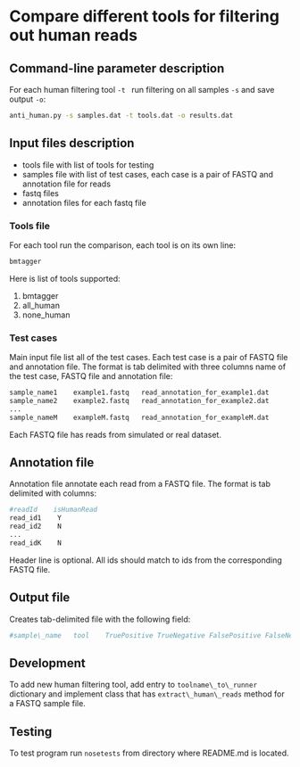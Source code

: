 # Compare different tools for filtering out human reads


## Command-line parameter description

For each human filtering tool `-t ` run 
filtering on all samples  `-s` and
save output `-o`:

```bash
anti_human.py -s samples.dat -t tools.dat -o results.dat
```

## Input files description

* tools file with list of tools for testing
* samples file with list of test cases, each case is a 
pair of FASTQ and annotation file for reads
* fastq files 
* annotation files for each fastq file

### Tools file

For each tool run the comparison, each tool
is on its own line:

```R
bmtagger
```

Here is list of tools supported:

1. bmtagger
2. all_human 
3. none_human

### Test cases

Main input file list all of the test cases. Each test
case is a pair of FASTQ file and annotation file. The format is 
tab delimited with three columns name of the test case, FASTQ file
and annotation file:

```R
sample_name1    example1.fastq   read_annotation_for_example1.dat
sample_name2    example2.fastq   read_annotation_for_example2.dat
...
sample_nameM    exampleM.fastq   read_annotation_for_exampleM.dat
```

Each FASTQ file has reads from simulated or real dataset.

## Annotation file

Annotation file annotate each read from a FASTQ file. The format is
tab delimited with columns:

```R
#readId    isHumanRead
read_id1    Y
read_id2    N
...
read_idK    N
```

Header line is optional. All ids should match to ids from the corresponding 
FASTQ file.

## Output file

Creates tab-delimited file with the following field:

```R
#sample\_name   tool    TruePositive TrueNegative FalsePositive FalseNegative ...
```


## Development
 
To add new human filtering tool, add entry to `toolname\_to\_runner` dictionary
and implement class that has `extract\_human\_reads` method for a FASTQ sample file.



## Testing

To test program run `nosetests` from directory where README.md is located.
